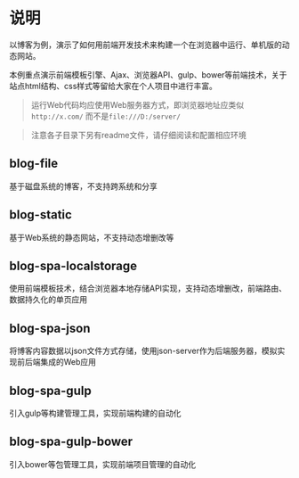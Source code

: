 # 说明

以博客为例，演示了如何用前端开发技术来构建一个在浏览器中运行、单机版的动态网站。

本例重点演示前端模板引擎、Ajax、浏览器API、gulp、bower等前端技术，关于站点html结构、css样式等留给大家在个人项目中进行丰富。

> 运行Web代码均应使用Web服务器方式，即浏览器地址应类似`http://x.com/` 而不是`file:///D:/server/`

> 注意各子目录下另有readme文件，请仔细阅读和配置相应环境

## blog-file
基于磁盘系统的博客，不支持跨系统和分享

## blog-static
基于Web系统的静态网站，不支持动态增删改等

## blog-spa-localstorage
使用前端模板技术，结合浏览器本地存储API实现，支持动态增删改，前端路由、数据持久化的单页应用

## blog-spa-json
将博客内容数据以json文件方式存储，使用json-server作为后端服务器，模拟实现前后端集成的Web应用

## blog-spa-gulp
引入gulp等构建管理工具，实现前端构建的自动化

## blog-spa-gulp-bower
引入bower等包管理工具，实现前端项目管理的自动化

